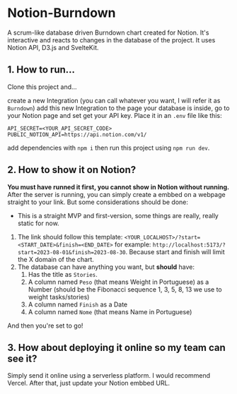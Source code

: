 # Notion-Burndown

A scrum-like database driven Burndown chart created for Notion. It's interactive and reacts to changes in the database of the project. It uses Notion API, D3.js and SvelteKit.

## 1. How to run...

Clone this project and...

create a new Integration (you can call whatever you want, I will refer it as `Burndown`) add this new Integration to the page your database is inside, go to your Notion page and set get your API key. Place it in an `.env` file like this:

```
API_SECRET=<YOUR_API_SECRET_CODE>
PUBLIC_NOTION_API=https://api.notion.com/v1/
```

add dependencies with `npm i` then run this project using `npm run dev`.

## 2. How to show it on Notion?

**You must have runned it first, you cannot show in Notion without running.** After the server is running,
you can simply create a embbed on a webpage straight to your link. But some considerations should be done:

- This is a straight MVP and first-version, some things are really, really static for now.

1. The link should follow this template: `<YOUR_LOCALHOST>/?start=<START_DATE>&finish=<END_DATE>` for example: `http://localhost:5173/?start=2023-08-01&finish=2023-08-30`. Because start and finish will limit the X domain of the chart.
2. The database can have anything you want, but **should** have:
   1. Has the title as `Stories`.
   2. A column named `Peso` (that means Weight in Portuguese) as a Number (should be the Fibonacci sequence 1, 3, 5, 8, 13 we use to weight tasks/stories)
   3. A column named `Finish` as a Date
   4. A column named `Nome` (that means Name in Portuguese)

And then you're set to go!

## 3. How about deploying it online so my team can see it?

Simply send it online using a serverless platform. I would recommend Vercel. After that, just update your
Notion embbed URL.
